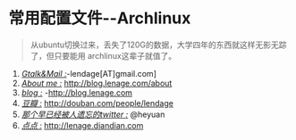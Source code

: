 # 常用配置文件--Archlinux

> 从ubuntu切换过来，丢失了120G的数据，大学四年的东西就这样无影无踪了，但只要能用
> archlinux这辈子就值了。

01. [*Gtalk&Mail :*](mailto:lendage@gmail.com)-lendage[AT]gmail.com]
02. [*About me :*](http://blog.lenage.com/about)  http://blog.lenage.com/about
03. [*blog :*](http://blog.lenage.com)  -http://blog.lenage.com
04. [*豆瓣 :*](http://douban.com/people/lendage)  http://douban.com/people/lendage
05. [*那个早已经被人遗忘的twitter :*](http://twitter.com/heyuan) @heyuan
06. [*点点 :*](http://lenage.diandian.com)  http://lenage.diandian.com